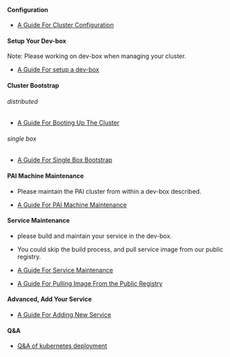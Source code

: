 <!--
  Copyright (c) Microsoft Corporation
  All rights reserved.

  MIT License

  Permission is hereby granted, free of charge, to any person obtaining a copy of this software and associated
  documentation files (the "Software"), to deal in the Software without restriction, including without limitation
  the rights to use, copy, modify, merge, publish, distribute, sublicense, and/or sell copies of the Software, and
  to permit persons to whom the Software is furnished to do so, subject to the following conditions:
  The above copyright notice and this permission notice shall be included in all copies or substantial portions of the Software.

  THE SOFTWARE IS PROVIDED *AS IS*, WITHOUT WARRANTY OF ANY KIND, EXPRESS OR IMPLIED, INCLUDING
  BUT NOT LIMITED TO THE WARRANTIES OF MERCHANTABILITY, FITNESS FOR A PARTICULAR PURPOSE AND
  NONINFRINGEMENT. IN NO EVENT SHALL THE AUTHORS OR COPYRIGHT HOLDERS BE LIABLE FOR ANY CLAIM,
  DAMAGES OR OTHER LIABILITY, WHETHER IN AN ACTION OF CONTRACT, TORT OR OTHERWISE, ARISING FROM,
  OUT OF OR IN CONNECTION WITH THE SOFTWARE OR THE USE OR OTHER DEALINGS IN THE SOFTWARE.
-->

#### Configuration

- [A Guide For Cluster Configuration](doc/how-to-write-pai-configuration.md)


#### Setup Your Dev-box

Note: Please working on dev-box when managing your cluster.


- [A Guide For setup a dev-box](doc/how-to-setup-dev-box.md)


#### Cluster Bootstrap

###### distributed
- [A Guide For Booting Up The Cluster](doc/cluster-bootup.md)
###### single box
- [A Guide For Single Box Bootstrap](doc/cluster-bootup.md#singlebox)

#### PAI Machine Maintenance

- Please maintain the PAI cluster from within a dev-box described.

- [A Guide For PAI Machine Maintenance](../paictl/paictl-manual.md#Machine)

#### Service Maintenance

- please build and maintain your service in the dev-box.
- You could skip the build process, and pull service image from our public registry.



- [A Guide For Service Maintenance](../paictl/paictl-manual.md#Service)

- [A Guide For Pulling Image From the Public Registry](doc/how-to-write-pai-configuration.md#serivices-configurationyaml)

#### Advanced, Add Your Service

- [A Guide For Adding New Service](doc/add-service.md)


#### Q&A
- [Q&A of kubernetes deployment](doc/kubernetes-deploy-qna.md)

